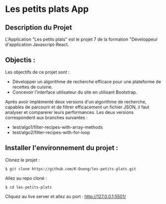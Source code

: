 # Les petits plats App
## Description du Projet
L'Application "Les petits plats" est le projet 7 de la formation "Développeur d'application Javascript-React. 

## Objectis :
Les objectifs de ce projet sont :
- Développer un algorithme de recherche efficace pour une plateforme de recettes de cuisine.
- Concevoir l'interface utilisateur du site en utilisant Bootstrap.

Après avoir implémenté deux versions d'un algorithme de recherche, capables de parcourir et de filtrer efficacement un fichier JSON, il faut analyser et comparerer leurs performances.
Les deux versions correspondent aux branches suivantes : 
- test/algo1/filter-recipes-with-array-methods
- test/algo2/filter-recipes-with-for-loop

## Installer l'environnement du projet :

Clonez le projet : 
```
$ git clone https://github.com/K-Duong/les-petits-plats.git
```
Allez au repo cloné :
```
$ cd les-petits-plats
```
Cliquez au live server et allez au port : http://127.0.0.1:5501/
